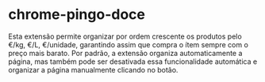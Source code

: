 # chrome-pingo-doce

Esta extensão permite organizar por ordem crescente os produtos pelo €/kg, €/L, €/unidade, garantindo assim que compra o ítem sempre com o preço mais barato. Por padrão, a extensão organiza automaticamente a página, mas também pode ser desativada essa funcionalidade automática e organizar a página manualmente clicando no botão.
